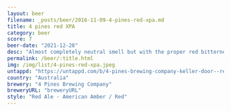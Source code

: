```yaml
---
layout: beer
filename: _posts/beer/2016-11-09-4-pines-red-xpa.md
title: 4 pines red XPA
category: beer
score: 7
beer-date: "2021-12-28"
desc: "Almost completely neutral smell but with the proper red bitterness"
permalink: /beer/:title.html
img: /img/list/4-pines-red-xpa.jpeg
untappd: "https://untappd.com/b/4-pines-brewing-company-keller-door--red-xpa/3114488"
country: "Australia"
brewery: "4 Pines Brewing Company"
breweryURL: "breweryURL"
style: "Red Ale - American Amber / Red"
---
```

